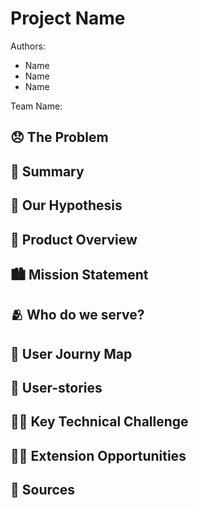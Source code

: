 # Project Name

Authors:

<!-- Replace Name with your names -->

- Name
- Name
- Name

Team Name:

## 😞 The Problem

<!-- content goes below -->

<!-- content goes above -->

## 📝 Summary

<!-- content goes below -->

<!-- content goes above -->

## 🤔 Our Hypothesis

<!-- content goes below -->

<!-- content goes above -->

## 📱 Product Overview

<!-- content goes below -->

<!-- content goes above -->

## 🏙️ Mission Statement

<!-- content goes below -->

<!-- content goes above -->

## 🫂 Who do we serve?

<!-- content goes below -->

<!-- content goes above -->

## 🧳 User Journy Map

<!-- content goes below -->

<!-- content goes above -->

## 👥 User-stories

<!-- content goes below -->

<!-- content goes above -->

## 🧗‍♂️ Key Technical Challenge

<!-- content goes below -->

<!-- content goes above -->

## 🏋🏽 Extension Opportunities

<!-- content goes below -->

<!-- content goes above -->

## 📒 Sources

<!-- content goes below -->

<!-- content goes above -->
